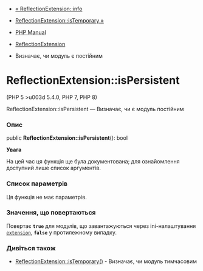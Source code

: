 - [« ReflectionExtension::info](reflectionextension.info.md)
- [ReflectionExtension::isTemporary
»](reflectionextension.istemporary.md)

- [PHP Manual](index.md)
- [ReflectionExtension](class.reflectionextension.md)
- Визначає, чи модуль є постійним

# ReflectionExtension::isPersistent

(PHP 5 \>u003d 5.4.0, PHP 7, PHP 8)

ReflectionExtension::isPersistent — Визначає, чи є модуль
постійним

### Опис

public **ReflectionExtension::isPersistent**(): bool

**Увага**

На цей час ця функція ще була документована; для
ознайомлення доступний лише список аргументів.

### Список параметрів

Ця функція не має параметрів.

### Значення, що повертаються

Повертає **`true`** для модулів, що завантажуються через ini-налаштування
[`extension`](ini.core.md#ini.extension), **`false`** у протилежному
випадку.

### Дивіться також

- [ReflectionExtension::isTemporary()](reflectionextension.istemporary.md) -
Визначає, чи модуль тимчасовим
